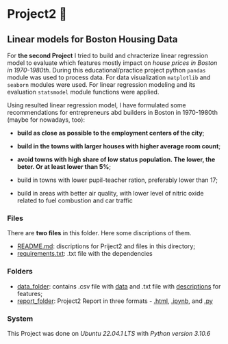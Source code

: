 # Project2 :construction_worker:

## Linear models for Boston Housing Data

For **the second Project** I tried to build and chracterize linear regression model to evaluate which features mostly impact on *house prices in Boston in 1970-1980th*. During this educational/practice project python `pandas` module was used to process data. For data visualization `matplotlib` and `seaborn` modules were used. For linear regression modeling and its evaluation `statsmodel` module functions were applied. 

Using resulted linear regression model, I have formulated some recommendations for entrepreneurs abd builders in Boston in 1970-1980th (maybe for nowadays, too):

- **build as close as possible to the employment centers of the city**;

- **build in the towns with larger houses with higher average room count**;

- **avoid towns with high share of low status population. The lower, the beter. Or at least lower than 5%**;

- build in towns with lower pupil-teacher ration, preferably lower than 17;

- build in areas with better air quality, with lower level of nitric oxide related to fuel combustion and car traffic


### Files

There are **two files** in this folder. Here some discriptions of them.

- [README.md](./README.md): discriptions for Priject2 and files in this directory;
- [requirements.txt](./requirements.txt): .txt file with the dependencies


### Folders

- [data_folder](./data_folder): contains .csv file with [data](./data_folder/BostonHousing.csv) and .txt file with [descriptions](./data_folder/features_description.txt) for features;
- [report_folder](./report_folder): Project2 Report in three formats - [.html](./report_folder/report_boston_housing_project.html), [.ipynb](./report_folder/report_boston_housing_project.ipynb), and [.py](./report_folder/report_boston_housing_project.py)

### System

This Project was done on *Ubuntu 22.04.1 LTS* with *Python version 3.10.6*
